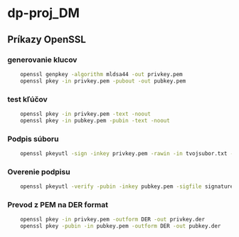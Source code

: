 # dp-proj_DM



## Príkazy OpenSSL

### generovanie klucov 
```bash
    openssl genpkey -algorithm mldsa44 -out privkey.pem
    openssl pkey -in privkey.pem -pubout -out pubkey.pem
```

### test kľúčov
```bash
    openssl pkey -in privkey.pem -text -noout 
    openssl pkey -in pubkey.pem -pubin -text -noout 
```

### Podpis súboru
```bash
    openssl pkeyutl -sign -inkey privkey.pem -rawin -in tvojsubor.txt -out signature.bin
```

### Overenie podpisu
```bash
    openssl pkeyutl -verify -pubin -inkey pubkey.pem -sigfile signature.bin -rawin -in tvojsubor.txt
```

### Prevod z PEM na DER format
```bash
    openssl pkey -in privkey.pem -outform DER -out privkey.der
    openssl pkey -pubin -in pubkey.pem -outform DER -out pubkey.der
```
